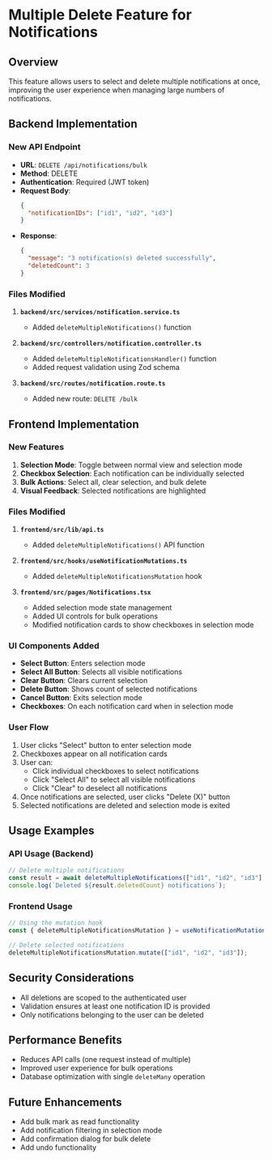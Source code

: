 # Multiple Delete Feature for Notifications

## Overview

This feature allows users to select and delete multiple notifications at once, improving the user experience when managing large numbers of notifications.

## Backend Implementation

### New API Endpoint

- **URL**: `DELETE /api/notifications/bulk`
- **Method**: DELETE
- **Authentication**: Required (JWT token)
- **Request Body**:
  ```json
  {
    "notificationIDs": ["id1", "id2", "id3"]
  }
  ```
- **Response**:
  ```json
  {
    "message": "3 notification(s) deleted successfully",
    "deletedCount": 3
  }
  ```

### Files Modified

1. **`backend/src/services/notification.service.ts`**

   - Added `deleteMultipleNotifications()` function

2. **`backend/src/controllers/notification.controller.ts`**

   - Added `deleteMultipleNotificationsHandler()` function
   - Added request validation using Zod schema

3. **`backend/src/routes/notification.route.ts`**
   - Added new route: `DELETE /bulk`

## Frontend Implementation

### New Features

1. **Selection Mode**: Toggle between normal view and selection mode
2. **Checkbox Selection**: Each notification can be individually selected
3. **Bulk Actions**: Select all, clear selection, and bulk delete
4. **Visual Feedback**: Selected notifications are highlighted

### Files Modified

1. **`frontend/src/lib/api.ts`**

   - Added `deleteMultipleNotifications()` API function

2. **`frontend/src/hooks/useNotificationMutations.ts`**

   - Added `deleteMultipleNotificationsMutation` hook

3. **`frontend/src/pages/Notifications.tsx`**
   - Added selection mode state management
   - Added UI controls for bulk operations
   - Modified notification cards to show checkboxes in selection mode

### UI Components Added

- **Select Button**: Enters selection mode
- **Select All Button**: Selects all visible notifications
- **Clear Button**: Clears current selection
- **Delete Button**: Shows count of selected notifications
- **Cancel Button**: Exits selection mode
- **Checkboxes**: On each notification card when in selection mode

### User Flow

1. User clicks "Select" button to enter selection mode
2. Checkboxes appear on all notification cards
3. User can:
   - Click individual checkboxes to select notifications
   - Click "Select All" to select all visible notifications
   - Click "Clear" to deselect all notifications
4. Once notifications are selected, user clicks "Delete (X)" button
5. Selected notifications are deleted and selection mode is exited

## Usage Examples

### API Usage (Backend)

```typescript
// Delete multiple notifications
const result = await deleteMultipleNotifications(["id1", "id2", "id3"], userId);
console.log(`Deleted ${result.deletedCount} notifications`);
```

### Frontend Usage

```typescript
// Using the mutation hook
const { deleteMultipleNotificationsMutation } = useNotificationMutations();

// Delete selected notifications
deleteMultipleNotificationsMutation.mutate(["id1", "id2", "id3"]);
```

## Security Considerations

- All deletions are scoped to the authenticated user
- Validation ensures at least one notification ID is provided
- Only notifications belonging to the user can be deleted

## Performance Benefits

- Reduces API calls (one request instead of multiple)
- Improved user experience for bulk operations
- Database optimization with single `deleteMany` operation

## Future Enhancements

- Add bulk mark as read functionality
- Add notification filtering in selection mode
- Add confirmation dialog for bulk delete
- Add undo functionality
